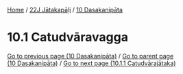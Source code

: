 
[Home](/) / [22J Jātakapāḷi](../../22J.md) / [10 Dasakanipāta](../10.md)

# 10.1 Catudvāravagga


[Go to previous page (10 Dasakanipāta)](../10.md) / [Go to parent page (10 Dasakanipāta)](../10.md) / [Go to next page (10.1.1 Catudvārajātaka)](10.1/10.1.1.md)


